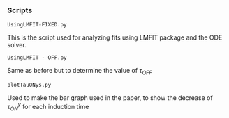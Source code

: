 ### Scripts

`UsingLMFIT-FIXED.py`

This is the script used for analyzing fits using LMFIT package and the ODE solver. 

`UsingLMFIT - OFF.py`

Same as before but to determine the value of $\tau_{OFF}$

`plotTauONys.py`

Used to make the bar graph used in the paper, to show the decrease of $\tau_{ON}^y$ for each induction time

